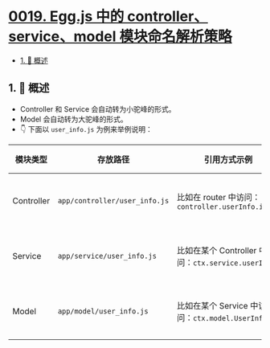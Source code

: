 # [0019. Egg.js 中的 controller、service、model 模块命名解析策略](https://github.com/tnotesjs/TNotes.egg/tree/main/notes/0019.%20Egg.js%20%E4%B8%AD%E7%9A%84%20controller%E3%80%81service%E3%80%81model%20%E6%A8%A1%E5%9D%97%E5%91%BD%E5%90%8D%E8%A7%A3%E6%9E%90%E7%AD%96%E7%95%A5)

<!-- region:toc -->

- [1. 📝 概述](#1--概述)

<!-- endregion:toc -->

## 1. 📝 概述

- Controller 和 Service 会自动转为小驼峰的形式。
- Model 会自动转为大驼峰的形式。
- 👇 下面以 `user_info.js` 为例来举例说明：

| 模块类型 | 存放路径 | 引用方式示例 | 自动解析机制 |
| --- | --- | --- | --- |
| Controller | `app/controller/user_info.js` | 比如在 router 中访问：`controller.userInfo.index` | `user_info` 会被自动转为小驼峰形式 `userInfo` |
| Service | `app/service/user_info.js` | 比如在某个 Controller 中访问：`ctx.service.userInfo` | `user_info` 会被自动转为小驼峰形式 `userInfo` |
| Model | `app/model/user_info.js` | 比如在某个 Service 中访问：`ctx.model.UserInfo` | `user_info` 会被自动转为大驼峰形式 `UserInfo` |
